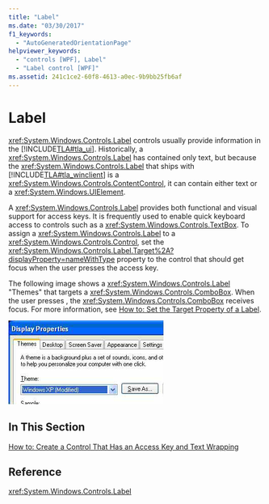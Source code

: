 ```yaml
---
title: "Label"
ms.date: "03/30/2017"
f1_keywords: 
  - "AutoGeneratedOrientationPage"
helpviewer_keywords: 
  - "controls [WPF], Label"
  - "Label control [WPF]"
ms.assetid: 241c1ce2-60f8-4613-a0ec-9b9bb25fb6af
---
```

# Label
<xref:System.Windows.Controls.Label> controls usually provide information in the [!INCLUDE[TLA#tla_ui](../../../includes/tlasharptla-ui-md.md)].  Historically, a <xref:System.Windows.Controls.Label> has contained only text, but because the <xref:System.Windows.Controls.Label> that ships with [!INCLUDE[TLA#tla_winclient](../../../includes/tlasharptla-winclient-md.md)] is a <xref:System.Windows.Controls.ContentControl>, it can contain either text or a <xref:System.Windows.UIElement>.  
  
 A <xref:System.Windows.Controls.Label> provides both functional and visual support for access keys. It is frequently used to enable quick keyboard access to controls such as a <xref:System.Windows.Controls.TextBox>. To assign a <xref:System.Windows.Controls.Label> to a <xref:System.Windows.Controls.Control>, set the <xref:System.Windows.Controls.Label.Target%2A?displayProperty=nameWithType> property to the control that should get focus when the user presses the access key.  
  
 The following image shows a <xref:System.Windows.Controls.Label> "Themes" that targets a <xref:System.Windows.Controls.ComboBox>.  When the user presses , the <xref:System.Windows.Controls.ComboBox> receives focus.  For more information, see [How to: Set the Target Property of a Label](https://docs.microsoft.com/previous-versions/dotnet/netframework-3.5/ms752101(v=vs.90)).  
  
 ![Screenshot of Display Properties dialog showing labeled by usage.](./media/label/display-properties-labeled-by.png "LabeledBy")  
  
## In This Section  
 [How to: Create a Control That Has an Access Key and Text Wrapping](how-to-create-a-control-that-has-an-access-key-and-text-wrapping.md)  
  
## Reference  
 <xref:System.Windows.Controls.Label>
